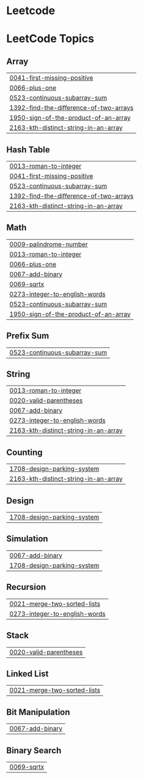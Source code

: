 # Leetcode
<!---LeetCode Topics Start-->
# LeetCode Topics
## Array
|  |
| ------- |
| [0041-first-missing-positive](https://github.com/Deepanshu-sys/Leetcode/tree/master/0041-first-missing-positive) |
| [0066-plus-one](https://github.com/Deepanshu-sys/Leetcode/tree/master/0066-plus-one) |
| [0523-continuous-subarray-sum](https://github.com/Deepanshu-sys/Leetcode/tree/master/0523-continuous-subarray-sum) |
| [1392-find-the-difference-of-two-arrays](https://github.com/Deepanshu-sys/Leetcode/tree/master/1392-find-the-difference-of-two-arrays) |
| [1950-sign-of-the-product-of-an-array](https://github.com/Deepanshu-sys/Leetcode/tree/master/1950-sign-of-the-product-of-an-array) |
| [2163-kth-distinct-string-in-an-array](https://github.com/Deepanshu-sys/Leetcode/tree/master/2163-kth-distinct-string-in-an-array) |
## Hash Table
|  |
| ------- |
| [0013-roman-to-integer](https://github.com/Deepanshu-sys/Leetcode/tree/master/0013-roman-to-integer) |
| [0041-first-missing-positive](https://github.com/Deepanshu-sys/Leetcode/tree/master/0041-first-missing-positive) |
| [0523-continuous-subarray-sum](https://github.com/Deepanshu-sys/Leetcode/tree/master/0523-continuous-subarray-sum) |
| [1392-find-the-difference-of-two-arrays](https://github.com/Deepanshu-sys/Leetcode/tree/master/1392-find-the-difference-of-two-arrays) |
| [2163-kth-distinct-string-in-an-array](https://github.com/Deepanshu-sys/Leetcode/tree/master/2163-kth-distinct-string-in-an-array) |
## Math
|  |
| ------- |
| [0009-palindrome-number](https://github.com/Deepanshu-sys/Leetcode/tree/master/0009-palindrome-number) |
| [0013-roman-to-integer](https://github.com/Deepanshu-sys/Leetcode/tree/master/0013-roman-to-integer) |
| [0066-plus-one](https://github.com/Deepanshu-sys/Leetcode/tree/master/0066-plus-one) |
| [0067-add-binary](https://github.com/Deepanshu-sys/Leetcode/tree/master/0067-add-binary) |
| [0069-sqrtx](https://github.com/Deepanshu-sys/Leetcode/tree/master/0069-sqrtx) |
| [0273-integer-to-english-words](https://github.com/Deepanshu-sys/Leetcode/tree/master/0273-integer-to-english-words) |
| [0523-continuous-subarray-sum](https://github.com/Deepanshu-sys/Leetcode/tree/master/0523-continuous-subarray-sum) |
| [1950-sign-of-the-product-of-an-array](https://github.com/Deepanshu-sys/Leetcode/tree/master/1950-sign-of-the-product-of-an-array) |
## Prefix Sum
|  |
| ------- |
| [0523-continuous-subarray-sum](https://github.com/Deepanshu-sys/Leetcode/tree/master/0523-continuous-subarray-sum) |
## String
|  |
| ------- |
| [0013-roman-to-integer](https://github.com/Deepanshu-sys/Leetcode/tree/master/0013-roman-to-integer) |
| [0020-valid-parentheses](https://github.com/Deepanshu-sys/Leetcode/tree/master/0020-valid-parentheses) |
| [0067-add-binary](https://github.com/Deepanshu-sys/Leetcode/tree/master/0067-add-binary) |
| [0273-integer-to-english-words](https://github.com/Deepanshu-sys/Leetcode/tree/master/0273-integer-to-english-words) |
| [2163-kth-distinct-string-in-an-array](https://github.com/Deepanshu-sys/Leetcode/tree/master/2163-kth-distinct-string-in-an-array) |
## Counting
|  |
| ------- |
| [1708-design-parking-system](https://github.com/Deepanshu-sys/Leetcode/tree/master/1708-design-parking-system) |
| [2163-kth-distinct-string-in-an-array](https://github.com/Deepanshu-sys/Leetcode/tree/master/2163-kth-distinct-string-in-an-array) |
## Design
|  |
| ------- |
| [1708-design-parking-system](https://github.com/Deepanshu-sys/Leetcode/tree/master/1708-design-parking-system) |
## Simulation
|  |
| ------- |
| [0067-add-binary](https://github.com/Deepanshu-sys/Leetcode/tree/master/0067-add-binary) |
| [1708-design-parking-system](https://github.com/Deepanshu-sys/Leetcode/tree/master/1708-design-parking-system) |
## Recursion
|  |
| ------- |
| [0021-merge-two-sorted-lists](https://github.com/Deepanshu-sys/Leetcode/tree/master/0021-merge-two-sorted-lists) |
| [0273-integer-to-english-words](https://github.com/Deepanshu-sys/Leetcode/tree/master/0273-integer-to-english-words) |
## Stack
|  |
| ------- |
| [0020-valid-parentheses](https://github.com/Deepanshu-sys/Leetcode/tree/master/0020-valid-parentheses) |
## Linked List
|  |
| ------- |
| [0021-merge-two-sorted-lists](https://github.com/Deepanshu-sys/Leetcode/tree/master/0021-merge-two-sorted-lists) |
## Bit Manipulation
|  |
| ------- |
| [0067-add-binary](https://github.com/Deepanshu-sys/Leetcode/tree/master/0067-add-binary) |
## Binary Search
|  |
| ------- |
| [0069-sqrtx](https://github.com/Deepanshu-sys/Leetcode/tree/master/0069-sqrtx) |
<!---LeetCode Topics End-->